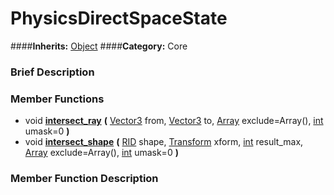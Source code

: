 #  PhysicsDirectSpaceState  
####**Inherits:** [Object](class_object)
####**Category:** Core

###  Brief Description  


###  Member Functions 
  * void  **[intersect&#95;ray](#intersect_ray)**  **(** [Vector3](class_vector3) from, [Vector3](class_vector3) to, [Array](class_array) exclude=Array(), [int](class_int) umask=0  **)**
  * void  **[intersect&#95;shape](#intersect_shape)**  **(** [RID](class_rid) shape, [Transform](class_transform) xform, [int](class_int) result_max, [Array](class_array) exclude=Array(), [int](class_int) umask=0  **)**

###  Member Function Description  
